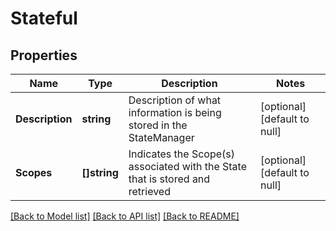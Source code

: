 # Stateful

## Properties
Name | Type | Description | Notes
------------ | ------------- | ------------- | -------------
**Description** | **string** | Description of what information is being stored in the StateManager | [optional] [default to null]
**Scopes** | **[]string** | Indicates the Scope(s) associated with the State that is stored and retrieved | [optional] [default to null]

[[Back to Model list]](../README.md#documentation-for-models) [[Back to API list]](../README.md#documentation-for-api-endpoints) [[Back to README]](../README.md)


